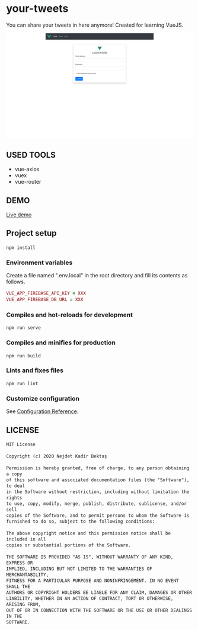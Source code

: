 # your-tweets
You can share your tweets in here anymore! Created for learning VueJS.

![cover](doc/cover.gif)

## USED TOOLS
- vue-axios
- vuex
- vue-router

## DEMO
[Live demo](https://your-tweets.nejdetkadirr.tech)

## Project setup
```
npm install
```

### Environment variables
Create a file named ".env.local" in the root directory and fill its contents as follows.
```ruby
VUE_APP_FIREBASE_API_KEY = XXX
VUE_APP_FIREBASE_DB_URL = XXX
```

### Compiles and hot-reloads for development
```
npm run serve
```

### Compiles and minifies for production
```
npm run build
```

### Lints and fixes files
```
npm run lint
```

### Customize configuration
See [Configuration Reference](https://cli.vuejs.org/config/).

## LICENSE
```
MIT License

Copyright (c) 2020 Nejdet Kadir Bektaş

Permission is hereby granted, free of charge, to any person obtaining a copy
of this software and associated documentation files (the "Software"), to deal
in the Software without restriction, including without limitation the rights
to use, copy, modify, merge, publish, distribute, sublicense, and/or sell
copies of the Software, and to permit persons to whom the Software is
furnished to do so, subject to the following conditions:

The above copyright notice and this permission notice shall be included in all
copies or substantial portions of the Software.

THE SOFTWARE IS PROVIDED "AS IS", WITHOUT WARRANTY OF ANY KIND, EXPRESS OR
IMPLIED, INCLUDING BUT NOT LIMITED TO THE WARRANTIES OF MERCHANTABILITY,
FITNESS FOR A PARTICULAR PURPOSE AND NONINFRINGEMENT. IN NO EVENT SHALL THE
AUTHORS OR COPYRIGHT HOLDERS BE LIABLE FOR ANY CLAIM, DAMAGES OR OTHER
LIABILITY, WHETHER IN AN ACTION OF CONTRACT, TORT OR OTHERWISE, ARISING FROM,
OUT OF OR IN CONNECTION WITH THE SOFTWARE OR THE USE OR OTHER DEALINGS IN THE
SOFTWARE.
```
